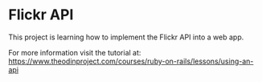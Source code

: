 # Flickr API

This project is learning how to implement the Flickr API into a web app.

For more information visit the tutorial at:
https://www.theodinproject.com/courses/ruby-on-rails/lessons/using-an-api

